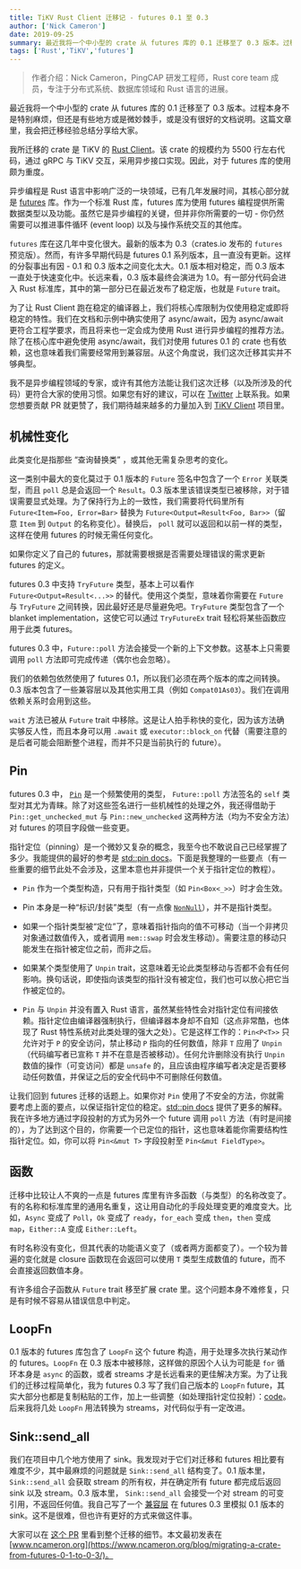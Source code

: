 ```yaml
---
title: TiKV Rust Client 迁移记 - futures 0.1 至 0.3
author: ['Nick Cameron']
date: 2019-09-25
summary: 最近我将一个中小型的 crate 从 futures 库的 0.1 迁移至了 0.3 版本。过程本身不是特别麻烦，但还是有些地方或是微妙棘手，或是没有很好的文档说明。这篇文章里，我会把迁移经验总结分享给大家。 
tags: ['Rust','TiKV','futures']
---
```


>作者介绍：Nick Cameron，PingCAP 研发工程师，Rust core team 成员，专注于分布式系统、数据库领域和 Rust 语言的进展。

最近我将一个中小型的 crate 从 futures 库的 0.1 迁移至了 0.3 版本。过程本身不是特别麻烦，但还是有些地方或是微妙棘手，或是没有很好的文档说明。这篇文章里，我会把迁移经验总结分享给大家。 

我所迁移的 crate 是 TiKV 的 [Rust Client](https://github.com/tikv/client-rust)。该 crate 的规模约为 5500 行左右代码，通过 gRPC 与 TiKV 交互，采用异步接口实现。因此，对于 futures 库的使用颇为重度。 

异步编程是 Rust 语言中影响广泛的一块领域，已有几年发展时间，其核心部分就是 [futures](https://github.com/rust-lang-nursery/futures-rs) 库。作为一个标准 Rust 库，futures 库为使用 futures 编程提供所需数据类型以及功能。虽然它是异步编程的关键，但并非你所需要的一切 - 你仍然需要可以推进事件循环 (event loop) 以及与操作系统交互的其他库。

`futures` 库在这几年中变化很大。最新的版本为 0.3（crates.io 发布的 `futures` 预览版）。然而，有许多早期代码是 futures 0.1 系列版本，且一直没有更新。这样的分裂事出有因 - 0.1 和 0.3 版本之间变化太大。0.1 版本相对稳定，而 0.3 版本一直处于快速变化中。长远来看，0.3 版本最终会演进为 1.0。有一部分代码会进入 Rust 标准库，其中的第一部分已在最近发布了稳定版，也就是 `Future` trait。

为了让 Rust Client 跑在稳定的编译器上，我们将核心库限制为仅使用稳定或即将稳定的特性。我们在文档和示例中确实使用了 async/await，因为 async/await 更符合工程学要求，而且将来也一定会成为使用 Rust 进行异步编程的推荐方法。除了在核心库中避免使用 async/await，我们对使用 futures 0.1 的 crate 也有依赖，这也意味着我们需要经常用到兼容层。从这个角度说，我们这次迁移其实并不够典型。

我不是异步编程领域的专家，或许有其他方法能让我们这次迁移（以及所涉及的代码）更符合大家的使用习惯。如果您有好的建议，可以在 [Twitter](https://twitter.com/nick_r_cameron) 上联系我。如果您想要贡献 PR 就更赞了，我们期待越来越多的力量加入到 [TiKV Client](https://github.com/tikv/client-rust) 项目里。

## 机械性变化

此类变化是指那些 “查询替换类” ，或其他无需复杂思考的变化。

这一类别中最大的变化莫过于 0.1 版本的 `Future` 签名中包含了一个 `Error` 关联类型，而且 `poll` 总是会返回一个 `Result`。0.3 版本里该错误类型已被移除，对于错误需要显式处理。为了保持行为上的一致性，我们需要将代码里所有  `Future<Item=Foo, Error=Bar>` 替换为 `Future<Output=Result<Foo, Bar>>`（留意 `Item` 到 `Output` 的名称变化）。替换后，  `poll` 就可以返回和以前一样的类型，这样在使用 futures 的时候无需任何变化。

如果你定义了自己的 futures，那就需要根据是否需要处理错误的需求更新 futures 的定义。 

futures 0.3 中支持 `TryFuture` 类型，基本上可以看作 `Future<Output=Result<...>>` 的替代。使用这个类型，意味着你需要在 `Future` 与 `TryFuture` 之间转换，因此最好还是尽量避免吧。`TryFuture` 类型包含了一个 blanket implementation，这使它可以通过 `TryFutureEx` trait 轻松将某些函数应用于此类 futures。

futures 0.3 中，`Future::poll` 方法会接受一个新的上下文参数。这基本上只需要调用 `poll` 方法即可完成传递（偶尔也会忽略）。 

我们的依赖包依然使用了 futures 0.1，所以我们必须在两个版本的库之间转换。0.3 版本包含了一些兼容层以及其他实用工具（例如 `Compat01As03`）。我们在调用依赖关系时会用到这些。
 
`wait` 方法已被从 `Future` trait 中移除。这是让人拍手称快的变化，因为该方法确实够反人性，而且本身可以用 `.await` 或 `executor::block_on` 代替（需要注意的是后者可能会阻断整个进程，而并不只是当前执行的 future）。

## Pin

futures 0.3 中， [`Pin`](https://doc.rust-lang.org/nightly/std/pin/index.html) 是一个频繁使用的类型， `Future::poll` 方法签名的 `self` 类型对其尤为青睐。除了对这些签名进行一些机械性的处理之外，我还得借助于 `Pin::get_unchecked_mut` 与 `Pin::new_unchecked` 这两种方法（均为不安全方法）对 futures 的项目字段做一些变更。

指针定位（pinning）是一个微妙又复杂的概念，我至今也不敢说自己已经掌握了多少。我能提供的最好的参考是 [std::pin docs](https://doc.rust-lang.org/nightly/std/pin/index.html)。下面是我整理的一些要点（有一些重要的细节此处不会涉及，这里本意也并非提供一个关于指针定位的教程）。

* `Pin` 作为一个类型构造，只有用于指针类型（如 `Pin<Box<_>>`）时才会生效。

* Pin 本身是一种“标识/封装”类型（有一点像 [`NonNull`](https://doc.rust-lang.org/nightly/std/ptr/struct.NonNull.html)），并不是指针类型。

* 如果一个指针类型被“定位”了，意味着指针指向的值不可移动（当一个非拷贝对象通过数值传入，或者调用  `mem::swap` 时会发生移动）。需要注意的移动只能发生在指针被定位之前，而非之后。

* 如果某个类型使用了 `Unpin` trait，这意味着无论此类型移动与否都不会有任何影响。换句话说，即使指向该类型的指针没有被定位，我们也可以放心把它当作被定位的。

* `Pin` 与 `Unpin` 并没有置入 Rust 语言，虽然某些特性会对指针定位有间接依赖。指针定位由编译器强制执行，但编译器本身却不自知（这点非常酷，也体现了 Rust 特性系统对此类处理的强大之处）。它是这样工作的：`Pin<P<T>>` 只允许对于 `P` 的安全访问，禁止移动 `P` 指向的任何数值，除非 `T` 应用了 `Unpin`（代码编写者已宣称 `T` 并不在意是否被移动）。任何允许删除没有执行 `Unpin` 数值的操作（可变访问）都是 `unsafe` 的，且应该由程序编写者决定是否要移动任何数值，并保证之后的安全代码中不可删除任何数值。

让我们回到 futures 迁移的话题上。如果你对 `Pin` 使用了不安全的方法，你就需要考虑上面的要点，以保证指针定位的稳定。[std::pin docs](https://doc.rust-lang.org/nightly/std/pin/index.html) 提供了更多的解释。我在许多地方通过字段投射的方式为另外一个 future 调用  `poll` 方法（有时是间接的），为了达到这个目的，你需要一个已定位的指针，这也意味着能你需要结构性指针定位。如，你可以将 `Pin<&mut T>` 字段投射至 `Pin<&mut FieldType>`。

## 函数

迁移中比较让人不爽的一点是 futures 库里有许多函数（与类型）的名称改变了。有的名称和标准库里的通用名重复，这让用自动化的手段处理变更的难度变大。比如，`Async` 变成了 `Poll`，`Ok` 变成了 `ready`，`for_each` 变成 `then`，`then` 变成 `map`，`Either::A` 变成 `Either::Left`。

有时名称没有变化，但其代表的功能语义变了（或者两方面都变了）。一个较为普遍的变化就是 closure 函数现在会返回可以使用 `T` 类型生成数值的 future，而不会直接返回数值本身。 

有许多组合子函数从 `Future` trait 移至扩展 crate 里。这个问题本身不难修复，只是有时候不容易从错误信息中判定。

## LoopFn

0.1 版本的 futures 库包含了 `LoopFn` 这个 future 构造，用于处理多次执行某动作的 futures。`LoopFn` 在 0.3 版本中被移除，这样做的原因个人认为可能是 `for` 循环本身是 `async` 的函数，或者 streams 才是长远看来的更佳解决方案。为了让我们的迁移过程简单化，我为 futures 0.3 写了我们自己版本的 `LoopFn` future，其实大部分也都是复制粘贴的工作，加上一些调整（如处理指针定位投射）：[code](https://github.com/tikv/client-rust/pull/41/commits/6353dbcfe391d66714686aafab9a49e593259dfb#diff-eeffc045326f81d4c46c22f225d3df90R28)。后来我将几处 `LoopFn` 用法转换为 streams，对代码似乎有一定改进。


## Sink::send_all

我们在项目中几个地方使用了 sink。我发现对于它们对迁移和 futures 相比要有难度不少，其中最麻烦的问题就是 `Sink::send_all` 结构变了。0.1 版本里，`Sink::send_all` 会获取 stream 的所有权，并在确定所有 future 都完成后返回 sink 以及 stream。0.3 版本里， `Sink::send_all` 会接受一个对 stream 的可变引用，不返回任何值。我自己写了一个 [兼容层](https://github.com/tikv/client-rust/pull/41/commits/6353dbcfe391d66714686aafab9a49e593259dfb#diff-eeffc045326f81d4c46c22f225d3df90R68) 在  futures 0.3  里模拟 0.1 版本的 sink。这不是很难，但也许有更好的方式来做这件事。

大家可以在 [这个 PR](https://github.com/tikv/client-rust/pull/41) 里看到整个迁移的细节。本文最初发表在 [www.ncameron.org](https://www.ncameron.org/blog/migrating-a-crate-from-futures-0-1-to-0-3/)。


